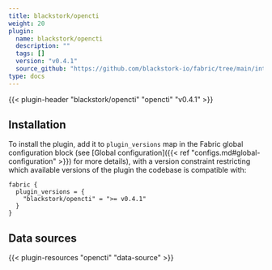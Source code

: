 ```yaml
---
title: blackstork/opencti
weight: 20
plugin:
  name: blackstork/opencti
  description: ""
  tags: []
  version: "v0.4.1"
  source_github: "https://github.com/blackstork-io/fabric/tree/main/internal/opencti/"
type: docs
---
```


{{< plugin-header "blackstork/opencti" "opencti" "v0.4.1" >}}

## Installation

To install the plugin, add it to `plugin_versions` map in the Fabric global configuration block (see [Global configuration]({{< ref "configs.md#global-configuration" >}}) for more details), with a version constraint restricting which available versions of the plugin the codebase is compatible with:

```hcl
fabric {
  plugin_versions = {
    "blackstork/opencti" = ">= v0.4.1"
  }
}
```


## Data sources

{{< plugin-resources "opencti" "data-source" >}}
